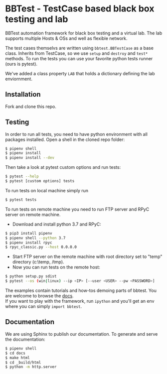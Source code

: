BBTest - TestCase based black box testing and lab
=================================================

BBTest automation framework for black box testing and a virtual lab. The lab supports multiple Hosts & OSs and well as flexible network. 

The test cases themselvs are written using `bbtest.BBTestCase` as a base class.  Inherits from TestCase, so we use `setup` and `destroy` and `test*` methods.
To run the tests you can use your favorite python tests runner (ours is pytest).

We've added a class property `LAB` that holds a dictionary defining the lab enviornment.

Installation
------------

Fork and clone this repo.

Testing
-------
In order to run all tests, you need to have python environment with all packages installed.
Open a shell in the cloned repo folder:
```bash
$ pipenv shell
$ pipenv install
$ pipenv install --dev
```
Then take a look at pytest custom options and run tests: 
```bash
$ pytest --help
$ pytest [custom options] tests
```
To run tests on local machine simply run
```bash
$ pytest tests
```
To run tests on remote machine you need to run FTP server and RPyC server on remote machine.
- Download and install python 3.7 and RPyC:
```bash
$ pip3 install pipenv
$ pipenv shell --python 3.7
$ pipenv install rpyc
$ rpyc_classic.py --host 0.0.0.0
```
- Start FTP server on the remote machine with root directory set to "temp" directory (c:\temp, /tmp).
- Now you can run tests on the remote host:
```bash
$ python setup.py sdist
$ pytest --os (win|linux) --ip <IP> [--user <USER> --pw <PASSWORD>]
```
The examples contain tutorials and how-tos demoing parts of bbtest. You are 
welcome to browse the
[docs](https://daonb.github.io/bbtest/build/html/examples.html).  
If you want to play with the framework,  run `ipython` and you'll get an env 
where you can simply `import bbtest`.

Documentation
-------------

We are using Sphinx to publish our documentation. To generate and serve the documentation:

```bash
$ pipenv shell
$ cd docs
$ make html
$ cd _build/html
$ python -m http.server
```
